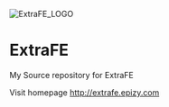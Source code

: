 
![ExtraFE_LOGO](https://i.imgur.com/g7mmko5.png)

# ExtraFE

My Source repository for ExtraFE


Visit homepage http://extrafe.epizy.com
